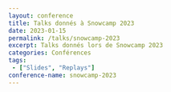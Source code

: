 ```yaml
---
layout: conference
title: Talks donnés à Snowcamp 2023
date: 2023-01-15
permalink: /talks/snowcamp-2023
excerpt: Talks donnés lors de Snowcamp 2023
categories: Conférences
tags: 
 - ["Slides", "Replays"]
conference-name: snowcamp-2023
---
```

